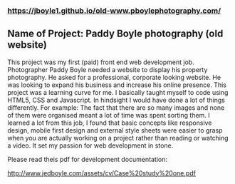 ### https://jboyle1.github.io/old-www.pboylephotography.com/

## Name of Project: Paddy Boyle photography (old website)

This project was my first (paid) front end web development job. Photographer Paddy Boyle needed a website to display his 
property photography. He asked for a professional, corporate looking website. He was looking to expand his business and 
increase his online presence. This project was a learning curve for me. I basically taught myself to code using HTML5, CSS and 
Javascript. In hindsight I would have done a lot of things differently. For example: The fact that there are so many images and 
none of them were organised meant a lot of time was spent sorting them. I learned a lot from this job, I found that basic 
concepts like responsive design, mobile first design and external style sheets were easier to grasp when you are actually 
working on a project rather than reading or watching a video. It set my passion for web development in stone. 

Please read theis pdf for development documentation:

http://www.jedboyle.com/assets/cv/Case%20study%20one.pdf 

